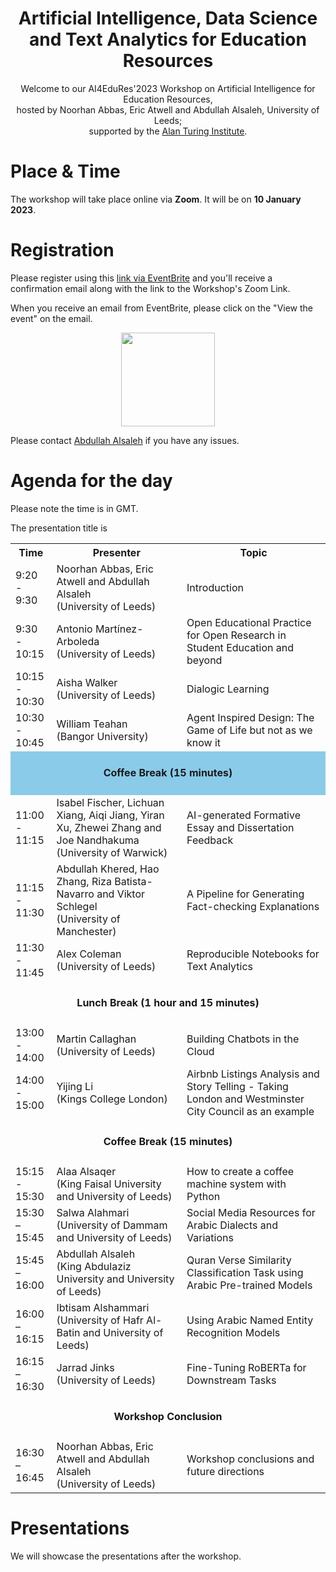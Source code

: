 <!--# AI4EduRes.github.io 
# AI, Data Science and Text Analytics Resources for Education !-->
<!-- please email ai4educationresources@gmail.com for any inquiries. Thanks !-->


<h1 align="center">
  Artificial Intelligence, Data Science and Text Analytics for Education Resources
</h1>

<p align=center>
Welcome to our AI4EduRes'2023 Workshop on Artificial Intelligence for Education Resources, <br />
hosted by Noorhan Abbas, Eric Atwell and Abdullah Alsaleh, University of Leeds; <br />
supported by the <a href="[url](https://www.turing.ac.uk)">Alan Turing Institute</a>.
</p>

# Place & Time

The workshop will take place online via **Zoom**. It will be on **10 January 2023**.

# Registration
Please register using this [link via EventBrite](https://www.eventbrite.co.uk/e/ai4edures2022-workshop-on-artificial-intelligence-for-education-resources-tickets-500783756697) and you'll receive a confirmation email along with the link to the Workshop's Zoom Link. 

When you receive an email from EventBrite, please click on the "View the event" on the email.

<p align="middle">
  <img src="https://github.com/AI4EduRes/pic/instruction.png" width="150"/>
</p>

Please contact [Abdullah Alsaleh](mailto:scanaa@leeds.ac.uk) if you have any issues.



# Agenda for the day
Please note the time is in GMT.



<table style="width:100%">
  <tr>
    <th width="13%">Time</th>
    <th>Presenter</th>
    <th>Topic</th>
  </tr>
  
  <tr>
    <td>9:20 - 9:30</td>
    <td>Noorhan Abbas, Eric Atwell and Abdullah Alsaleh <br /> (University of Leeds)</td>
    <td>Introduction</td>
  </tr>
  
  <tr>
    <td>9:30 - 10:15</td>
    <td>Antonio Martínez-Arboleda <br /> (University of Leeds)</td>
    <td>Open Educational Practice for Open Research in Student Education and beyond</td>
  </tr>
  
  <tr>
    <td>10:15 - 10:30</td>
    <td>Aisha Walker <br /> (University of Leeds)</td>
    <td>Dialogic Learning</td>
  </tr>
  
  <tr>
    <td>10:30 - 10:45</td>
    <td>William Teahan <br />(Bangor University)</td>
    <td>Agent Inspired Design: The Game of Life but not as we know it</td>
  </tr>
  
  <tr height="70px" style="background-color:8acbea">
    <td style="text-align:center" colspan="3"><strong>Coffee Break (15 minutes)</strong></td>
  </tr>
  
  <tr>
    <td>11:00 - 11:15</td>
    <td>Isabel Fischer, Lichuan Xiang, Aiqi Jiang, Yiran Xu, Zhewei Zhang and Joe Nandhakuma <br /> (University  of Warwick)</td>
    <td>AI-generated Formative Essay and Dissertation Feedback</td>
  </tr>
  
  <tr>
    <td>11:15 - 11:30</td>
    <td>Abdullah Khered, Hao Zhang, Riza Batista-Navarro and Viktor Schlegel <br /> (University of Manchester)</td>
    <td>A Pipeline for Generating Fact-checking Explanations</td>
  </tr>
  
  <tr>
    <td>11:30 - 11:45</td>
    <td>Alex Coleman <br />(University of Leeds)</td>
    <td>Reproducible Notebooks for Text Analytics</td>
  </tr>
  
  
  <tr height="70px">
    <td style="text-align:center" colspan="3"><strong>Lunch Break (1 hour and 15 minutes)</strong></td>
  </tr>
  
  
  <tr>
    <td>13:00 - 14:00</td>
    <td>Martin Callaghan <br /> (University of Leeds)</td>
    <td>Building Chatbots in the Cloud</td>
  </tr>
  
  <tr>
    <td>14:00 - 15:00</td>
    <td>Yijing Li <br /> (Kings College London)</td>
    <td>Airbnb Listings Analysis and Story Telling - Taking London and Westminster City Council as an example</td>
  </tr>
  
  <tr height="70px">
    <td style="text-align:center" colspan="3"><strong>Coffee Break (15 minutes)</strong></td>
  </tr>
<!--
  <tr>
    <td style="text-align:center" colspan="3">PGR Students (University of Leeds)</td>
  </tr>
!-->
  <tr>
    <td>15:15 - 15:30</td>
    <td>Alaa Alsaqer <br /> (King Faisal University and University of Leeds)</td>
    <td>How to create a coffee machine system with Python</td>
  </tr>

  <tr>
    <td>15:30 – 15:45</td>
    <td>Salwa Alahmari <br /> (University of Dammam and University of Leeds)</td>
    <td>Social Media Resources for Arabic Dialects and Variations</td>
  </tr>
  
  <tr>
    <td>15:45 – 16:00</td>
    <td>Abdullah Alsaleh <br /> (King Abdulaziz University and University of Leeds)</td>
    <td>Quran Verse Similarity Classification Task using Arabic Pre-trained Models</td>
  </tr>
  
  <tr>
    <td>16:00 – 16:15</td>
    <td>Ibtisam Alshammari <br /> (University of Hafr Al-Batin and University of Leeds)</td>
    <td>Using Arabic Named Entity Recognition Models</td>
  </tr>

  <tr>
    <td>16:15 – 16:30</td>
    <td>Jarrad Jinks <br /> (University of Leeds)</td>
    <td>Fine-Tuning RoBERTa for Downstream Tasks</td>
  </tr>


The presentation title is 
  
  <tr height="70px">
    <td style="text-align:center" colspan="3"><strong>Workshop Conclusion</strong></td>
  </tr>
  
  <tr>
    <td>16:30 – 16:45</td>
    <td>Noorhan Abbas, Eric Atwell and Abdullah Alsaleh <br /> (University of Leeds)</td>
    <td>Workshop conclusions and future directions</td>
  </tr>
</table>


# Presentations 
We will showcase the presentations after the workshop.
